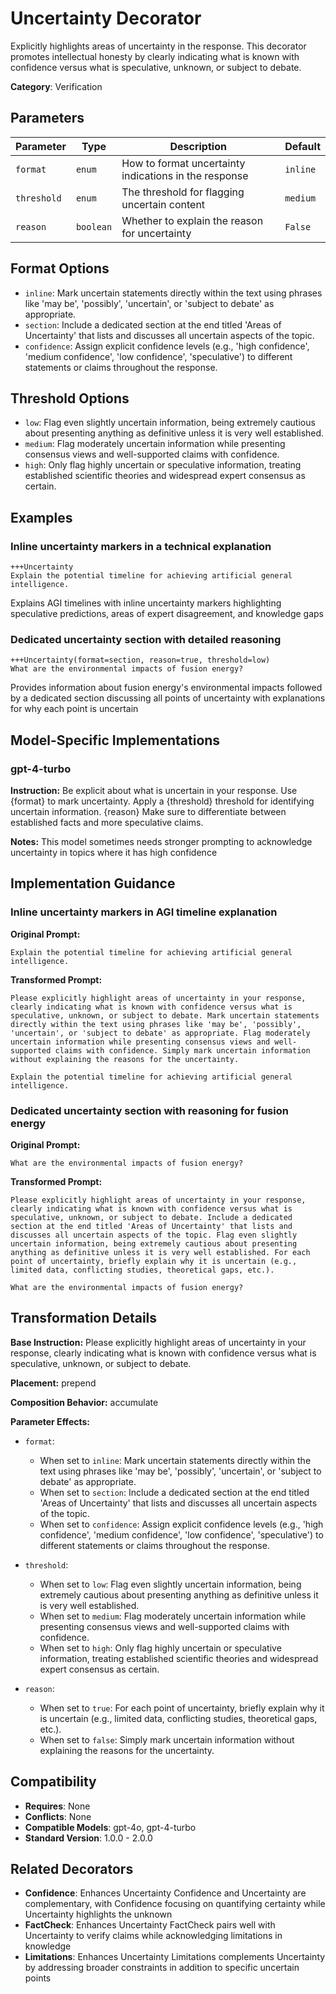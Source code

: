 # Uncertainty Decorator

Explicitly highlights areas of uncertainty in the response. This decorator promotes intellectual honesty by clearly indicating what is known with confidence versus what is speculative, unknown, or subject to debate.

**Category**: Verification

## Parameters

| Parameter | Type | Description | Default |
|-----------|------|-------------|--------|
| `format` | `enum` | How to format uncertainty indications in the response | `inline` |
| `threshold` | `enum` | The threshold for flagging uncertain content | `medium` |
| `reason` | `boolean` | Whether to explain the reason for uncertainty | `False` |

## Format Options

- `inline`: Mark uncertain statements directly within the text using phrases like 'may be', 'possibly', 'uncertain', or 'subject to debate' as appropriate.
- `section`: Include a dedicated section at the end titled 'Areas of Uncertainty' that lists and discusses all uncertain aspects of the topic.
- `confidence`: Assign explicit confidence levels (e.g., 'high confidence', 'medium confidence', 'low confidence', 'speculative') to different statements or claims throughout the response.

## Threshold Options

- `low`: Flag even slightly uncertain information, being extremely cautious about presenting anything as definitive unless it is very well established.
- `medium`: Flag moderately uncertain information while presenting consensus views and well-supported claims with confidence.
- `high`: Only flag highly uncertain or speculative information, treating established scientific theories and widespread expert consensus as certain.

## Examples

### Inline uncertainty markers in a technical explanation

```
+++Uncertainty
Explain the potential timeline for achieving artificial general intelligence.
```

Explains AGI timelines with inline uncertainty markers highlighting speculative predictions, areas of expert disagreement, and knowledge gaps

### Dedicated uncertainty section with detailed reasoning

```
+++Uncertainty(format=section, reason=true, threshold=low)
What are the environmental impacts of fusion energy?
```

Provides information about fusion energy's environmental impacts followed by a dedicated section discussing all points of uncertainty with explanations for why each point is uncertain

## Model-Specific Implementations

### gpt-4-turbo

**Instruction:** Be explicit about what is uncertain in your response. Use {format} to mark uncertainty. Apply a {threshold} threshold for identifying uncertain information. {reason} Make sure to differentiate between established facts and more speculative claims.

**Notes:** This model sometimes needs stronger prompting to acknowledge uncertainty in topics where it has high confidence


## Implementation Guidance

### Inline uncertainty markers in AGI timeline explanation

**Original Prompt:**
```
Explain the potential timeline for achieving artificial general intelligence.
```

**Transformed Prompt:**
```
Please explicitly highlight areas of uncertainty in your response, clearly indicating what is known with confidence versus what is speculative, unknown, or subject to debate. Mark uncertain statements directly within the text using phrases like 'may be', 'possibly', 'uncertain', or 'subject to debate' as appropriate. Flag moderately uncertain information while presenting consensus views and well-supported claims with confidence. Simply mark uncertain information without explaining the reasons for the uncertainty.

Explain the potential timeline for achieving artificial general intelligence.
```

### Dedicated uncertainty section with reasoning for fusion energy

**Original Prompt:**
```
What are the environmental impacts of fusion energy?
```

**Transformed Prompt:**
```
Please explicitly highlight areas of uncertainty in your response, clearly indicating what is known with confidence versus what is speculative, unknown, or subject to debate. Include a dedicated section at the end titled 'Areas of Uncertainty' that lists and discusses all uncertain aspects of the topic. Flag even slightly uncertain information, being extremely cautious about presenting anything as definitive unless it is very well established. For each point of uncertainty, briefly explain why it is uncertain (e.g., limited data, conflicting studies, theoretical gaps, etc.).

What are the environmental impacts of fusion energy?
```

## Transformation Details

**Base Instruction:** Please explicitly highlight areas of uncertainty in your response, clearly indicating what is known with confidence versus what is speculative, unknown, or subject to debate.

**Placement:** prepend

**Composition Behavior:** accumulate

**Parameter Effects:**

- `format`:
  - When set to `inline`: Mark uncertain statements directly within the text using phrases like 'may be', 'possibly', 'uncertain', or 'subject to debate' as appropriate.
  - When set to `section`: Include a dedicated section at the end titled 'Areas of Uncertainty' that lists and discusses all uncertain aspects of the topic.
  - When set to `confidence`: Assign explicit confidence levels (e.g., 'high confidence', 'medium confidence', 'low confidence', 'speculative') to different statements or claims throughout the response.

- `threshold`:
  - When set to `low`: Flag even slightly uncertain information, being extremely cautious about presenting anything as definitive unless it is very well established.
  - When set to `medium`: Flag moderately uncertain information while presenting consensus views and well-supported claims with confidence.
  - When set to `high`: Only flag highly uncertain or speculative information, treating established scientific theories and widespread expert consensus as certain.

- `reason`:
  - When set to `true`: For each point of uncertainty, briefly explain why it is uncertain (e.g., limited data, conflicting studies, theoretical gaps, etc.).
  - When set to `false`: Simply mark uncertain information without explaining the reasons for the uncertainty.

## Compatibility

- **Requires**: None
- **Conflicts**: None
- **Compatible Models**: gpt-4o, gpt-4-turbo
- **Standard Version**: 1.0.0 - 2.0.0

## Related Decorators

- **Confidence**: Enhances Uncertainty Confidence and Uncertainty are complementary, with Confidence focusing on quantifying certainty while Uncertainty highlights the unknown
- **FactCheck**: Enhances Uncertainty FactCheck pairs well with Uncertainty to verify claims while acknowledging limitations in knowledge
- **Limitations**: Enhances Uncertainty Limitations complements Uncertainty by addressing broader constraints in addition to specific uncertain points
